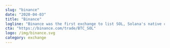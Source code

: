 ```yaml
---
slug: "binance"
date: "2020-04-03"
title: "Binance"
logline: "Binance was the first exchange to list SOL, Solana's native currency."
cta: "https://binance.com/trade/BTC_SOL"
logo: /img/binance.svg
category: exchange
---
```

